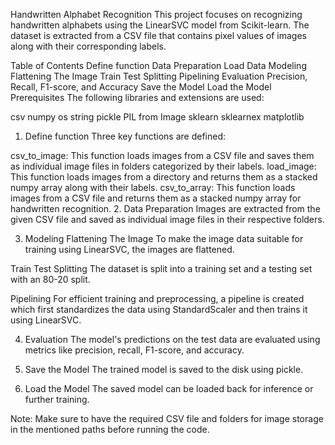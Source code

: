Handwritten Alphabet Recognition
This project focuses on recognizing handwritten alphabets using the LinearSVC model from Scikit-learn. The dataset is extracted from a CSV file that contains pixel values of images along with their corresponding labels.

Table of Contents
Define function
Data Preparation
Load Data
Modeling
Flattening The Image
Train Test Splitting
Pipelining
Evaluation
Precision, Recall, F1-score, and Accuracy
Save the Model
Load the Model
Prerequisites
The following libraries and extensions are used:

csv
numpy
os
string
pickle
PIL from Image
sklearn
sklearnex
matplotlib
1. Define function
Three key functions are defined:

csv_to_image: This function loads images from a CSV file and saves them as individual image files in folders categorized by their labels.
load_image: This function loads images from a directory and returns them as a stacked numpy array along with their labels.
csv_to_array: This function loads images from a CSV file and returns them as a stacked numpy array for handwritten recognition.
2. Data Preparation
Images are extracted from the given CSV file and saved as individual image files in their respective folders.

3. Modeling
Flattening The Image
To make the image data suitable for training using LinearSVC, the images are flattened.

Train Test Splitting
The dataset is split into a training set and a testing set with an 80-20 split.

Pipelining
For efficient training and preprocessing, a pipeline is created which first standardizes the data using StandardScaler and then trains it using LinearSVC.

4. Evaluation
The model's predictions on the test data are evaluated using metrics like precision, recall, F1-score, and accuracy.

5. Save the Model
The trained model is saved to the disk using pickle.

6. Load the Model
The saved model can be loaded back for inference or further training.

Note: Make sure to have the required CSV file and folders for image storage in the mentioned paths before running the code.
